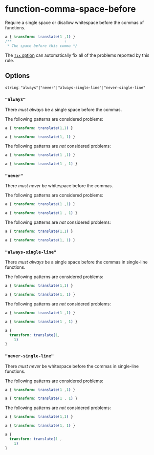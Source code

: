 # function-comma-space-before

Require a single space or disallow whitespace before the commas of functions.

```css
a { transform: translate(1 ,1) }
/**                        ↑
 * The space before this comma */
```

The [`fix` option](../../../docs/user-guide/options.md#fix) can automatically fix all of the problems reported by this rule.

## Options

`string`: `"always"|"never"|"always-single-line"|"never-single-line"`

### `"always"`

There _must always_ be a single space before the commas.

The following patterns are considered problems:

```css
a { transform: translate(1,1) }
```

```css
a { transform: translate(1, 1) }
```

The following patterns are _not_ considered problems:

```css
a { transform: translate(1 ,1) }
```

```css
a { transform: translate(1 , 1) }
```

### `"never"`

There _must never_ be whitespace before the commas.

The following patterns are considered problems:

```css
a { transform: translate(1 ,1) }
```

```css
a { transform: translate(1 , 1) }
```

The following patterns are _not_ considered problems:

```css
a { transform: translate(1,1) }
```

```css
a { transform: translate(1, 1) }
```

### `"always-single-line"`

There _must always_ be a single space before the commas in single-line functions.

The following patterns are considered problems:

```css
a { transform: translate(1,1) }
```

```css
a { transform: translate(1, 1) }
```

The following patterns are _not_ considered problems:

```css
a { transform: translate(1 ,1) }
```

```css
a { transform: translate(1 , 1) }
```

```css
a {
  transform: translate(1,
    1)
}
```

### `"never-single-line"`

There _must never_ be whitespace before the commas in single-line functions.

The following patterns are considered problems:

```css
a { transform: translate(1 ,1) }
```

```css
a { transform: translate(1 , 1) }
```

The following patterns are _not_ considered problems:

```css
a { transform: translate(1,1) }
```

```css
a { transform: translate(1, 1) }
```

```css
a {
  transform: translate(1 ,
    1)
}
```
